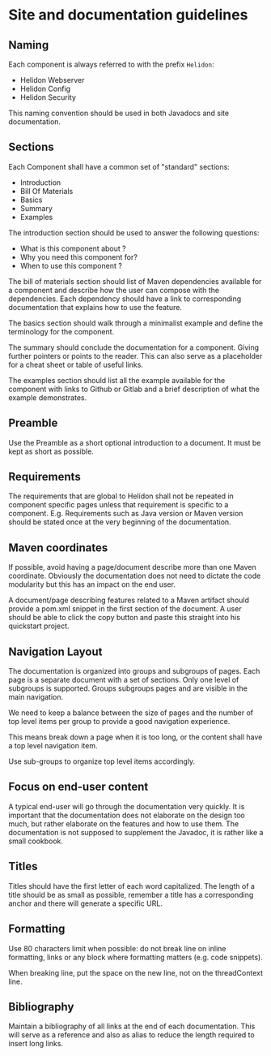 # Site and documentation guidelines

## Naming

Each component is always referred to with the prefix `Helidon`:
- Helidon Webserver
- Helidon Config
- Helidon Security

This naming convention should be used in both Javadocs and site documentation.

## Sections

Each Component shall have a common set of "standard" sections:
- Introduction
- Bill Of Materials
- Basics
- Summary
- Examples

The introduction section should be used to answer the following questions:
- What is this component about ?
- Why you need this component for?
- When to use this component ?

The bill of materials section should list of Maven dependencies available for a
 component and describe how the user can compose with the dependencies. Each 
 dependency should have a link to corresponding documentation that explains how
 to use the feature.

The basics section should walk through a minimalist example and define the
terminology for the component.

The summary should conclude the documentation for a component. Giving further
 pointers or points to the reader. This can also serve as a placeholder for
 a cheat sheet or table of useful links.

The examples section should list all the example available for the component with
 links to Github or Gitlab and a brief description of what the example
 demonstrates.

## Preamble

Use the Preamble as a short optional introduction to a document. It must be
 kept as short as possible.

## Requirements

The requirements that are global to Helidon shall not be repeated in component
 specific pages unless that requirement is specific to a component. E.g. 
 Requirements such as Java version or Maven version should be stated once at the
 very beginning of the documentation.

## Maven coordinates

If possible, avoid having a page/document describe more than one Maven coordinate.
 Obviously the documentation does not need to dictate the code modularity but this
 has an impact on the end user.

A document/page describing features related to a Maven artifact should provide
 a pom.xml snippet in the first section of the document. A user should be able
 to click the copy button and paste this straight into his quickstart project.

## Navigation Layout

The documentation is organized into groups and subgroups of pages. Each page is a
 separate document with a set of sections. Only one level of subgroups is supported.
Groups subgroups pages and are visible in the main navigation.

We need to keep a balance between the size of pages and the number of top level
 items per group to provide a good navigation experience.

This means break down a page when it is too long, or the content shall have
 a top level navigation item.

Use sub-groups to organize top level items accordingly.

## Focus on end-user content

A typical end-user will go through the documentation very quickly. It is important
 that the documentation does not elaborate on the design too much, but rather 
 elaborate on the features and how to use them. The documentation is not supposed
 to supplement the Javadoc, it is rather like a small cookbook.

## Titles

Titles should have the first letter of each word capitalized. The length of a
 title should be as small as possible, remember a title has a corresponding anchor
 and there will generate a specific URL.

## Formatting

Use 80 characters limit when possible: do not break line on inline formatting,
 links or any block where formatting matters (e.g. code snippets).

When breaking line, put the space on the new line, not on the threadContext line.

## Bibliography

Maintain a bibliography of all links at the end of each documentation. This will
 serve as a reference and also as alias to reduce the length required to insert
 long links.